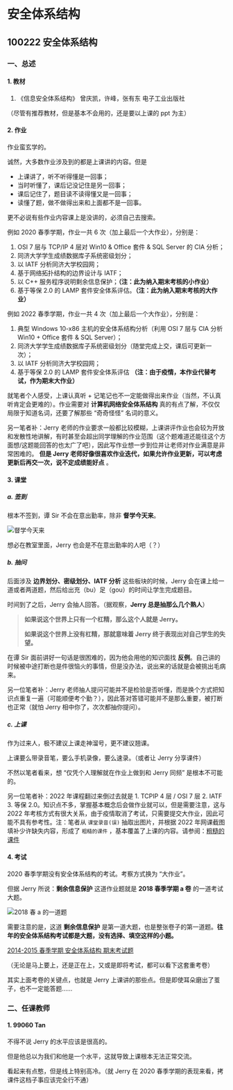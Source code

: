 # 安全体系结构

## 100222 安全体系结构

### 一、总述

#### 1. 教材

1. 《信息安全体系结构》 曾庆凯，许峰，张有东 电子工业出版社

（尽管有推荐教材，但是基本不会用的，还是要以上课的 ppt 为主）

#### 2. 作业

作业蛮玄学的。

诚然，大多数作业涉及到的都是上课讲的内容。但是

* 上课讲了，听不听得懂是一回事；
* 当时听懂了，课后记没记住是另一回事；
* 课后记住了，题目读不读得懂又是一回事；
* 读懂了题，做不做得出来和上面都不是一回事。

更不必说有些作业内容课上是没讲的，必须自己去搜索。

例如 2020 春季学期，作业一共 6 次（加上最后一个大作业），分别是：

1. OSI 7 层与 TCP/IP 4 层对 Win10 & Office 套件 & SQL Server 的 CIA 分析；
2. 同济大学学生成绩数据库子系统密级划分；
3. 以 IATF 分析同济大学校园网；
4. 基于网络拓扑结构的边界设计与 IATF；
5. 以 C++ 服务程序说明剩余信息保护；**（注：此为纳入期末考核的小作业）**
6. 基于等保 2.0 的 LAMP 套件安全体系评估。**（注：此为纳入期末考核的大作业）**

例如 2022 春季学期，作业一共 4 次（加上最后一个大作业），分别是：
1. 典型 Windows 10-x86 主机的安全体系结构分析（利用 OSI 7 层与 CIA 分析 Win10 + Office 套件 & SQL Server）；
2. 同济大学学生成绩数据库子系统密级划分（随堂完成上交，课后可更新一次）；
3. 以 IATF 分析同济大学校园网；
4. 基于等保 2.0 的 LAMP 套件安全体系评估 **（注：由于疫情，本作业代替考试，作为期末大作业）**

就笔者个人感受，上课认真听 + 记笔记也不一定能做得出来作业（当然，不认真听肯定会更难的）。作业需要对 **计算机网络安全体系结构** 真的有点了解，不仅仅局限于知道名词，还要了解那些 “奇奇怪怪” 名词的意义。  
  
另一笔者补：Jerry 老师的作业要求一般都比较模糊，上课讲评作业也会较为开放和发散性地讲解，有时甚至会超出同学理解的作业范围（这个题难道还能往这个方面想/这题能回答的也太广了吧），因此写作业想一步到位并让老师对作业满意是非常困难的。 **但是 Jerry 老师好像很喜欢作业迭代，如果允许作业更新，可以考虑更新后再交一次，说不定成绩能好点** 。

#### 3. 课堂

##### a. 签到

根本不签到，谭 Sir 不会在意出勤率，除非 **督学今天来**。

![督学今天来](https://github.com/TJ-CSCCG/TJCS-Images/raw/TJCS-Course/100222_安全体系结构/img/督学今天来.png)

想必在教室里面，Jerry 也会是不在意出勤率的人吧（？）

##### b. 抽问

后面涉及 **边界划分、密级划分、IATF 分析** 这些板块的时候，Jerry 会在课上给一道或者两道题，然后给出充（bu）足（gou）的时间让学生完成题目。

时间到了之后，Jerry 会抽人回答。（据观察，**Jerry 总是抽那么几个熟人**）

> **如果说这个世界上只有一个杠精，那么这个人就是 Jerry。**
>
> **如果说这个世界上没有杠精，那就意味着 Jerry 终于表现出对自己学生的失望。**

在谭 Sir 面前讲好一句话是很困难的，因为他会用他的知识面找 **反例**。自己讲的时候被中途打断也是件很恼火的事情，但是没办法，说出来的话就是会被挑出毛病来。  
  
另一位笔者补：Jerry 老师抽人提问可能并不是检验是否听懂，而是换个方式把知识点重复一遍（可能顺便考个勤？），因此答对答错可能并不是那么重要，被打断也正常（就怕 Jerry 相中你了，次次都抽你提问）。

##### c. 上课

作为过来人，极不建议上课走神溜号，更不建议翘课。

上课要么带录音笔，要么手机录像，要么速录。（或者让 Jerry 分享课件）

不然以笔者看来，想 “仅凭个人理解就在作业上做到和 Jerry 同频” 是根本不可能的。  

另一位笔者补：2022 年课程翻过来倒过去就是 1. TCPIP 4 层 / OSI 7 层 2. IATF 3. 等保 2.0。知识点不多，掌握基本概念后会做作业就可以，但是需要注意，这与 2022 年考核方式有很大关系，由于疫情取消了考试，只需要提交大作业，因此可能不具有参考性。注：笔者从 `课堂录音(误)` 抽取出图片，并根据 2022 年网课截图填补少许缺失内容，形成了 `粗糙的课件` ，基本覆盖了上课的内容。请参阅：[粗糙的课件](https://github.com/TJ-CSCCG/TJCS-Images/tree/TJCS-Course/100222_%E5%AE%89%E5%85%A8%E4%BD%93%E7%B3%BB%E7%BB%93%E6%9E%84/doc/slides-pdf)

#### 4. 考试

2020 春季学期没有安全体系结构的考试。考察方式换为 “大作业”。

但据 Jerry 所说：**剩余信息保护** 这道作业题就是 **2018 春季学期 a 卷** 的一道考试大题。

![2018 春 a 的一道题](https://github.com/TJ-CSCCG/TJCS-Images/raw/TJCS-Course/100222_安全体系结构/img/2018春的一道.png)

需要注意的是，这道 **剩余信息保护** 是第一道大题，也是整张卷子的第一道题。**往年的安全体系结构考试都是大题，没有选择、填空这样的小题。**

[2014-2015 春季学期 安全体系结构 期末考试题](https://wenku.baidu.com/view/5f0caf0f2f3f5727a5e9856a561252d380eb202f.html)

（无论是马上要上，还是正在上，又或是即将考试，都可以看下这套重考卷）

其实上面考卷的关键点，也就是 Jerry 上课讲的那些点。但是即使耳朵磨出了茧子，也不一定能答题……

### 二、任课教师

#### 1. 99060 Tan

不得不说 Jerry 的水平应该是很高的。

但是他总以为我们和他是一个水平，这就导致上课根本无法正常交流。

看起来有点憨，但是线上特别高冷。（就 Jerry 在 2020 春季学期的表现来看，拷课件这档子事应该完全行不通）